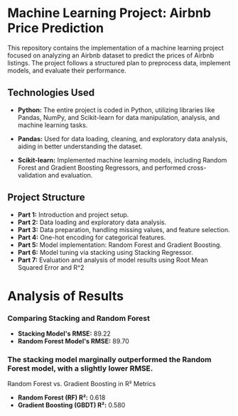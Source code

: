 # Machine Learning Project: Airbnb Price Prediction

This repository contains the implementation of a machine learning project focused on analyzing an Airbnb dataset to predict the prices of Airbnb listings. The project follows a structured plan to preprocess data, implement models, and evaluate their performance.

## Technologies Used

- **Python:** The entire project is coded in Python, utilizing libraries like Pandas, NumPy, and Scikit-learn for data manipulation, analysis, and machine learning tasks.

- **Pandas:** Used for data loading, cleaning, and exploratory data analysis, aiding in better understanding the dataset.

- **Scikit-learn:** Implemented machine learning models, including Random Forest and Gradient Boosting Regressors, and performed cross-validation and evaluation.


## Project Structure

- **Part 1:** Introduction and project setup.
- **Part 2:** Data loading and exploratory data analysis.
- **Part 3:** Data preparation, handling missing values, and feature selection.
- **Part 4:** One-hot encoding for categorical features.
- **Part 5:** Model implementation: Random Forest and Gradient Boosting.
- **Part 6:** Model tuning via stacking using Stacking Regressor.
- **Part 7:** Evaluation and analysis of model results using Root Mean Squared Error and R^2

# Analysis of Results

### Comparing Stacking and Random Forest

- **Stacking Model's RMSE:** 89.22
- **Random Forest Model's RMSE:** 89.70

### The stacking model marginally outperformed the Random Forest model, with a slightly lower RMSE.

Random Forest vs. Gradient Boosting in R² Metrics

- **Random Forest (RF) R²:** 0.618
- **Gradient Boosting (GBDT) R²:** 0.580


